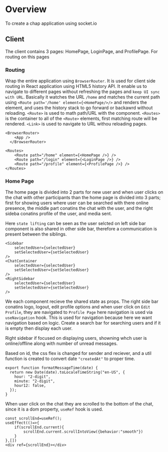 # Overview

To create a chap application using socket.io

## Client

The client contains 3 pages: HomePage, LoginPage, and ProfilePage. For routing on this pages

### Routing

Wrap the entire application using `BrowserRouter`. It is used for client side routing in React application using HTML5 history API. It enable us to navigate to different pages without refreshing the pages and `keep UI sync with URL`.
Basically it watches the URL `/home` and matches the current path using `<Route path='/home' element={<HomePage/>/>` and renders the element, and uses the history stack to go forward or backawrd without reloading.
`<Route>` is used to math path/URL with the component. `<Routes>` is the container to all of the `<Route>` elements, first matching route will be rendered. `<Link>` is used to navigate to URL withou reloading pages.

```
<BrowserRouter>
    <App />
  </BrowserRouter>
```
```
<Routes>
    <Route path="/home" element={<HomePage />} />
    <Route path="/login" element={<LoginPage />} />
    <Route path="/profile" element={<ProfilePage />} />
</Routes>
```

### Home Page

The home page is divided into 2 parts for new user and when user clicks on the chat with other participants than the home page is divided into 3 parts; first for showing users where user can be searched with there online presence, the middle part conatins the chat with the user, and the right sideba conatins profile of the user, and media sent.

Here `state lifting` can be seen as the user selcted on left side bar component is also shared in other side bar, therefore a communication is present between the siblings.

```
<Sidebar
    selectedUser={selectedUser}
    setSelectedUser={setSelectedUser}
/>
<ChatContainer
    selectedUser={selectedUser}
    setSelectedUser={setSelectedUser}
/>
<RightSidebar
    selectedUser={selectedUser}
    setSelectedUser={setSelectedUser}
/>
```

We each component recieve the shared state as props.
The right side bar conatins logo, logout, edit profile options and when user click on `Edit Profile`, they are navigated to `Profile Page` here navigation is used via `useNavigation` hook. This is used for navigation because here we want navigation based on logic. Create a search bar for searching users and if it is empty then display each user.

Right sidebar if focused on displaying users, showning whch user is online/offline along with number of unread messages.

Based on id, the css flex is changed for sender and reciever, and a util function is created to convert date `"createdAt"` to proper time.
```
export function formatMessageTime(date) {
  return new Date(date).toLocaleTimeString("en-US", {
    hour: "2-digit",
    minute: "2-digit",
    hour12: false,
  });
}
```

When user click on the chat they are scrolled to the bottom of the chat, since it is a dom property, `useRef` hook is used.

```
const scrollEnd=useRef();
useEffect(()=>{
    if(scrollEnd.current){
        scrollEnd.current.scrollIntoView({behavior:"smooth"})
    }
},[])
<div ref={scrollEnd}></div>
```